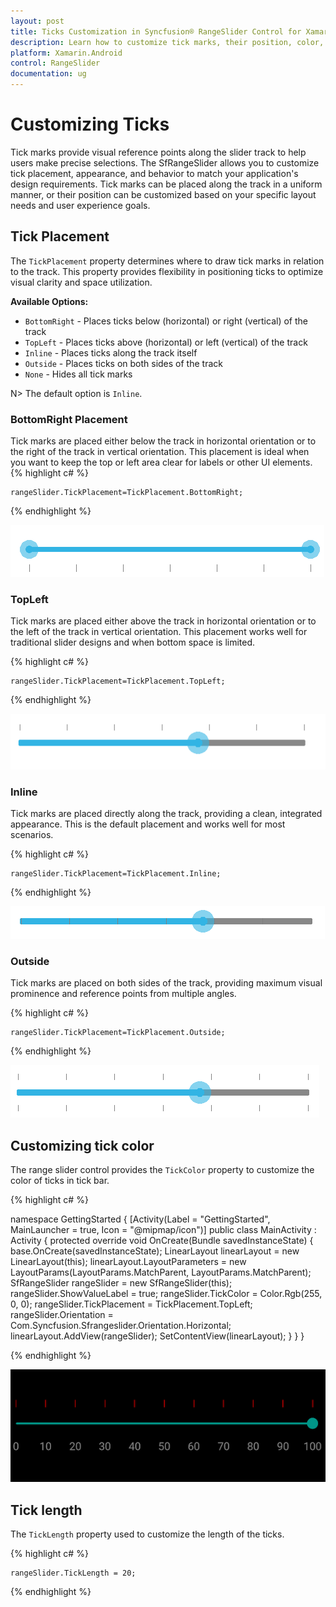 ```yaml
---
layout: post
title: Ticks Customization in Syncfusion® RangeSlider Control for Xamarin.Android
description: Learn how to customize tick marks, their position, color, and length in RangeSlider control for Xamarin.Android
platform: Xamarin.Android
control: RangeSlider
documentation: ug
---
```


# Customizing Ticks

Tick marks provide visual reference points along the slider track to help users make precise selections. The SfRangeSlider allows you to customize tick placement, appearance, and behavior to match your application's design requirements.
Tick marks can be placed along the track in a uniform manner, or their position can be customized based on your specific layout needs and user experience goals.

## Tick Placement

The `TickPlacement` property determines where to draw tick marks in relation to the track. This property provides flexibility in positioning ticks to optimize visual clarity and space utilization.

**Available Options:**
- `BottomRight` - Places ticks below (horizontal) or right (vertical) of the track
- `TopLeft` - Places ticks above (horizontal) or left (vertical) of the track
- `Inline` - Places ticks along the track itself
- `Outside` - Places ticks on both sides of the track
- `None` - Hides all tick marks

N> The default option is `Inline`.

### BottomRight Placement

Tick marks are placed either below the track in horizontal orientation or to the right of the track in vertical orientation. This placement is ideal when you want to keep the top or left area clear for labels or other UI elements.
{% highlight c# %}

	rangeSlider.TickPlacement=TickPlacement.BottomRight;

{% endhighlight %}

![TickPlacement BottomRight Xamarin.Android](images/BottomRight.png)

### TopLeft

Tick marks are placed either above the track in horizontal orientation or to the left of the track in vertical orientation. This placement works well for traditional slider designs and when bottom space is limited.

{% highlight c# %}

	rangeSlider.TickPlacement=TickPlacement.TopLeft;

{% endhighlight %}

![TickPlacement TopLeft Xamarin.Android](images/TopLeft.png)

### Inline

Tick marks are placed directly along the track, providing a clean, integrated appearance. This is the default placement and works well for most scenarios.

{% highlight c# %}

	rangeSlider.TickPlacement=TickPlacement.Inline;

{% endhighlight %}

![Tick marks Inline Xamarin.Android](images/Inline.png)

### Outside

Tick marks are placed on both sides of the track, providing maximum visual prominence and reference points from multiple angles.

{% highlight c# %}

	rangeSlider.TickPlacement=TickPlacement.Outside;

{% endhighlight %}

![Tick marks Outside Xamarin.Android](images/Outside.png)

## Customizing tick color

The range slider control provides the `TickColor` property to customize the color of ticks in tick bar.

{% highlight c# %}

namespace GettingStarted
{
      [Activity(Label = "GettingStarted", MainLauncher = true, Icon = "@mipmap/icon")]
      public class MainActivity : Activity
      {
            protected override void OnCreate(Bundle savedInstanceState)
            {
				base.OnCreate(savedInstanceState);
				LinearLayout linearLayout = new LinearLayout(this);
				linearLayout.LayoutParameters = new LayoutParams(LayoutParams.MatchParent, LayoutParams.MatchParent);
				SfRangeSlider rangeSlider = new SfRangeSlider(this);
				rangeSlider.ShowValueLabel = true;
				rangeSlider.TickColor = Color.Rgb(255, 0, 0);
				rangeSlider.TickPlacement = TickPlacement.TopLeft;
				rangeSlider.Orientation = Com.Syncfusion.Sfrangeslider.Orientation.Horizontal;
				linearLayout.AddView(rangeSlider);
				SetContentView(linearLayout);
            }
      }
}

{% endhighlight %}

![Customizing tick color Xamarin.Android](images/TickColor.png)

## Tick length

The `TickLength` property used to customize the length of the ticks.

{% highlight c# %}

	rangeSlider.TickLength = 20;

{% endhighlight %}

